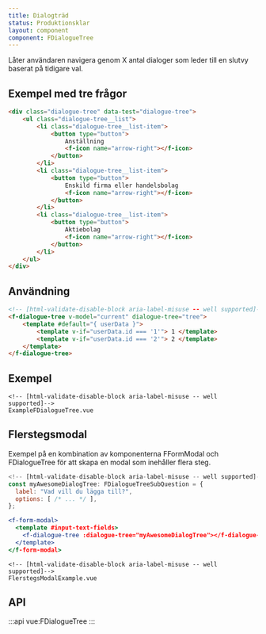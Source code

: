 ```yaml
---
title: Dialogträd
status: Produktionsklar
layout: component
component: FDialogueTree
---
```


Låter användaren navigera genom X antal dialoger som leder till en slutvy baserat på tidigare val.

## Exempel med tre frågor

```html static
<div class="dialogue-tree" data-test="dialogue-tree">
    <ul class="dialogue-tree__list">
        <li class="dialogue-tree__list-item">
            <button type="button">
                Anställning
                <f-icon name="arrow-right"></f-icon>
            </button>
        </li>
        <li class="dialogue-tree__list-item">
            <button type="button">
                Enskild firma eller handelsbolag
                <f-icon name="arrow-right"></f-icon>
            </button>
        </li>
        <li class="dialogue-tree__list-item">
            <button type="button">
                Aktiebolag
                <f-icon name="arrow-right"></f-icon>
            </button>
        </li>
    </ul>
</div>
```

## Användning

```html static
<!-- [html-validate-disable-block aria-label-misuse -- well supported]-->
<f-dialogue-tree v-model="current" dialogue-tree="tree">
    <template #default="{ userData }">
        <template v-if="userData.id === '1'"> 1 </template>
        <template v-if="userData.id === '2'"> 2 </template>
    </template>
</f-dialogue-tree>
```

## Exempel

```import
<!-- [html-validate-disable-block aria-label-misuse -- well supported]-->
ExampleFDialogueTree.vue
```

## Flerstegsmodal

Exempel på en kombination av komponenterna FFormModal och FDialogueTree för att skapa en modal som inehåller flera steg.

```jsx
<!-- [html-validate-disable-block aria-label-misuse -- well supported]-->
const myAwesomeDialogTree: FDialogueTreeSubQuestion = {
  label: "Vad vill du lägga till?",
  options: [ /* ... */ ],
};

<f-form-modal>
  <template #input-text-fields>
    <f-dialogue-tree :dialogue-tree="myAwesomeDialogTree"></f-dialogue-tree>
  </template>
</f-form-modal>
```

```import nomarkup
<!-- [html-validate-disable-block aria-label-misuse -- well supported]-->
FlerstegsModalExample.vue
```

## API

:::api
vue:FDialogueTree
:::
